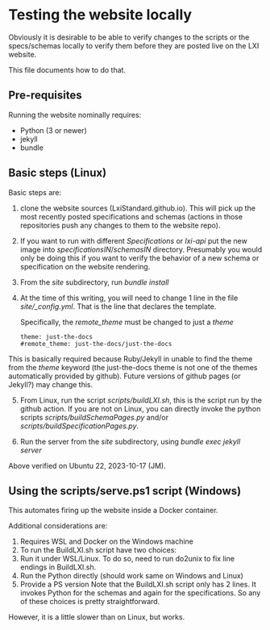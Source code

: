 # Testing the website locally

Obviously it is desirable to be able to verify changes to the 
scripts or the specs/schemas locally to verify them before
they are posted live on the LXI website.

This file documents how to do that.

## Pre-requisites

Running the website nominally requires:

* Python (3 or newer)
* jekyll
* bundle

## Basic steps (Linux)

Basic steps are:

1. clone the website sources (LxiStandard.github.io).  This will pick up the
  most recently posted specifications and schemas (actions in those repositories
  push any changes to them to the website repo).

2. If you want to run with different *Specifications* or *lxi-api* put the new image 
  into *specificationsIN*/*schemasIN* directory.  Presumably you would only be doing 
  this if you want to verify the behavior of a new schema or specification 
  on the website rendering.

3. From the *site* subdirectory, run *bundle install*

4. At the time of this writing, you will need to change 1 line in the file  
  *site/_config.yml*.  That is the line that declares the template. 

    Specifically, the *remote_theme* must be changed to just a *theme*

    ```
    theme: just-the-docs
    #remote_theme: just-the-docs/just-the-docs
    ```
  
  This is basically required because Ruby/Jekyll in unable to find the 
  theme from the *theme* keyword (the just-the-docs theme is not one
  of the themes automatically provided by github).  Future versions of 
  github pages (or Jekyll?) may change this.
   
5. From Linux, run the script *scripts/buildLXI.sh*, this is the script run
  by the github action.  If you are not on Linux, you can directly invoke the
  python scripts *scripts/buildSchemaPages.py* and/or
  *scripts/buildSpecificationPages.py*.

6. Run the server from the *site* subdirectory, using *bundle exec jekyll server*

Above verified on Ubuntu 22, 2023-10-17 (JM).

## Using the scripts/serve.ps1 script (Windows)

This automates firing up the website inside a Docker container.

Additional considerations are:
1. Requires WSL and Docker on the Windows machine
2. To run the BuildLXI.sh script have two choices:
  1. Run it under WSL/Linux.  To do so, need to run do2unix to fix line endings
      in BuildLXI.sh.
  2. Run the Python directly (should work same on Windows and Linux)
  3. Provide a PS version
   Note that the BuildLXI.sh script only has 2 lines.  It invokes Python for 
   the schemas and again for the specifications.  So any of these 
   choices is pretty straightforward.
 
However, it is a little slower than on Linux, but works.